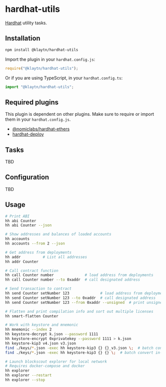 # hardhat-utils

[Hardhat](https://hardhat.org) utility tasks.

## Installation

```bash
npm install @klaytn/hardhat-utils
```

Import the plugin in your `hardhat.config.js`:

```js
require("@klaytn/hardhat-utils");
```

Or if you are using TypeScript, in your `hardhat.config.ts`:

```ts
import "@klaytn/hardhat-utils";
```

## Required plugins

This plugin is dependent on other plugins. Make sure to require or import them in your `hardhat.config.js`.

- [@nomiclabs/hardhat-ethers](https://www.npmjs.com/package/@nomiclabs/hardhat-ethers)
- [hardhat-deploy](https://www.npmjs.com/package/hardhat-deploy)

## Tasks

TBD

## Configuration

TBD

## Usage

```sh
# Print ABI
hh abi Counter
hh abi Counter --json

# Show addresses and balances of loaded accounts
hh accounts
hh accounts --from 2 --json

# Get address from deployments
hh addr          # List all addresses
hh addr Counter

# Call contract function
hh call Counter number              # load address from deployments
hh call Counter number --to 0xaddr  # call designated address

# Send transaction to contract
hh send Counter setNumber 123              # load address from deployments
hh send Counter setNumber 123 --to 0xaddr  # call designated address
hh send Counter setNumber 123 --from 0xaddr --unsigned  # print unsigned tx

# Flatten and print compilation info and sort out multiple licenses
hh smart-flatten Counter

# Work with keystore and mnemonic
hh mnemonic --index 2
hh keystore-decrypt k.json --password 1111
hh keystore-encrypt 0xprivatekey --password 1111 > k.json
hh keystore-kip3 v4.json v3.json
find ./keys/*.json -exec hh keystore-kip3 {} {}_v3.json \;  # batch convert
find ./keys/*.json -exec hh keystore-kip3 {} {} \;  # batch convert in-place

# Launch blockscout explorer for local network
# Requires docker-compose and docker
hh explorer
hh explorer --restart
hh explorer --stop
```
